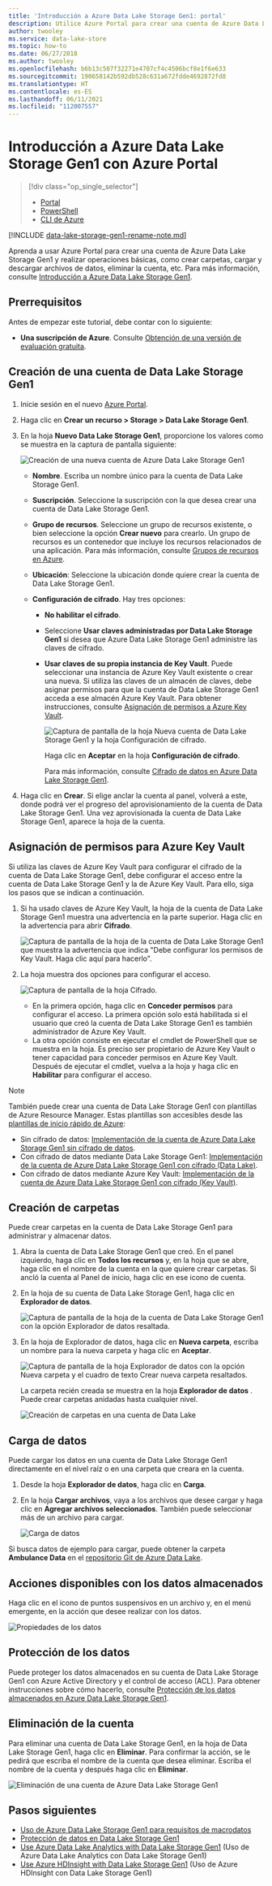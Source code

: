 ```yaml
---
title: 'Introducción a Azure Data Lake Storage Gen1: portal'
description: Utilice Azure Portal para crear una cuenta de Azure Data Lake Storage Gen1 y realizar operaciones básicas en dicha cuenta.
author: twooley
ms.service: data-lake-store
ms.topic: how-to
ms.date: 06/27/2018
ms.author: twooley
ms.openlocfilehash: b6b13c507f32271e4707cf4c4506bcf8e1f6e633
ms.sourcegitcommit: 190658142b592db528c631a672fdde4692872fd8
ms.translationtype: HT
ms.contentlocale: es-ES
ms.lasthandoff: 06/11/2021
ms.locfileid: "112007557"
---
```

# <a name="get-started-with-azure-data-lake-storage-gen1-using-the-azure-portal"></a>Introducción a Azure Data Lake Storage Gen1 con Azure Portal

> [!div class="op_single_selector"]
> * [Portal](data-lake-store-get-started-portal.md)
> * [PowerShell](data-lake-store-get-started-powershell.md)
> * [CLI de Azure](data-lake-store-get-started-cli-2.0.md)
>
>

[!INCLUDE [data-lake-storage-gen1-rename-note.md](../../includes/data-lake-storage-gen1-rename-note.md)]

Aprenda a usar Azure Portal para crear una cuenta de Azure Data Lake Storage Gen1 y realizar operaciones básicas, como crear carpetas, cargar y descargar archivos de datos, eliminar la cuenta, etc. Para más información, consulte [Introducción a Azure Data Lake Storage Gen1](data-lake-store-overview.md).

## <a name="prerequisites"></a>Prerrequisitos

Antes de empezar este tutorial, debe contar con lo siguiente:

* **Una suscripción de Azure**. Consulte [Obtención de una versión de evaluación gratuita](https://azure.microsoft.com/pricing/free-trial/).

## <a name="create-a-data-lake-storage-gen1-account"></a>Creación de una cuenta de Data Lake Storage Gen1

1. Inicie sesión en el nuevo [Azure Portal](https://portal.azure.com).
2. Haga clic en **Crear un recurso > Storage > Data Lake Storage Gen1**.
3. En la hoja **Nuevo Data Lake Storage Gen1**, proporcione los valores como se muestra en la captura de pantalla siguiente:

    ![Creación de una nueva cuenta de Azure Data Lake Storage Gen1](./media/data-lake-store-get-started-portal/ADL.Create.New.Account.png "Creación de una nueva cuenta de Azure Data Lake Storage Gen1")

   * **Nombre**. Escriba un nombre único para la cuenta de Data Lake Storage Gen1.
   * **Suscripción**. Seleccione la suscripción con la que desea crear una cuenta de Data Lake Storage Gen1.
   * **Grupo de recursos**. Seleccione un grupo de recursos existente, o bien seleccione la opción **Crear nuevo** para crearlo. Un grupo de recursos es un contenedor que incluye los recursos relacionados de una aplicación. Para más información, consulte [Grupos de recursos en Azure](../azure-resource-manager/management/overview.md#resource-groups).
   * **Ubicación**: Seleccione la ubicación donde quiere crear la cuenta de Data Lake Storage Gen1.
   * **Configuración de cifrado**. Hay tres opciones:

     * **No habilitar el cifrado**.
     * Seleccione **Usar claves administradas por Data Lake Storage Gen1** si desea que Azure Data Lake Storage Gen1 administre las claves de cifrado.
     * **Usar claves de su propia instancia de Key Vault**. Puede seleccionar una instancia de Azure Key Vault existente o crear una nueva. Si utiliza las claves de un almacén de claves, debe asignar permisos para que la cuenta de Data Lake Storage Gen1 acceda a ese almacén Azure Key Vault. Para obtener instrucciones, consulte [Asignación de permisos a Azure Key Vault](#assign-permissions-to-azure-key-vault).

        ![Captura de pantalla de la hoja Nueva cuenta de Data Lake Storage Gen1 y la hoja Configuración de cifrado.](./media/data-lake-store-get-started-portal/adls-encryption-2.png "Cifrado de Azure Data Lake Storage Gen1")

        Haga clic en **Aceptar** en la hoja **Configuración de cifrado**.

        Para más información, consulte [Cifrado de datos en Azure Data Lake Storage Gen1](./data-lake-store-encryption.md).

4. Haga clic en **Crear**. Si elige anclar la cuenta al panel, volverá a este, donde podrá ver el progreso del aprovisionamiento de la cuenta de Data Lake Storage Gen1. Una vez aprovisionada la cuenta de Data Lake Storage Gen1, aparece la hoja de la cuenta.

## <a name="assign-permissions-to-azure-key-vault"></a><a name="assign-permissions-to-azure-key-vault"></a>Asignación de permisos para Azure Key Vault

Si utiliza las claves de Azure Key Vault para configurar el cifrado de la cuenta de Data Lake Storage Gen1, debe configurar el acceso entre la cuenta de Data Lake Storage Gen1 y la de Azure Key Vault. Para ello, siga los pasos que se indican a continuación.

1. Si ha usado claves de Azure Key Vault, la hoja de la cuenta de Data Lake Storage Gen1 muestra una advertencia en la parte superior. Haga clic en la advertencia para abrir **Cifrado**.

    ![Captura de pantalla de la hoja de la cuenta de Data Lake Storage Gen1 que muestra la advertencia que indica "Debe configurar los permisos de Key Vault. Haga clic aquí para hacerlo".](./media/data-lake-store-get-started-portal/adls-encryption-3.png "Cifrado de Azure Data Lake Storage Gen1")
2. La hoja muestra dos opciones para configurar el acceso.

    ![Captura de pantalla de la hoja Cifrado.](./media/data-lake-store-get-started-portal/adls-encryption-4.png "Cifrado de Azure Data Lake Storage Gen1")

   * En la primera opción, haga clic en **Conceder permisos** para configurar el acceso. La primera opción solo está habilitada si el usuario que creó la cuenta de Data Lake Storage Gen1 es también administrador de Azure Key Vault.
   * La otra opción consiste en ejecutar el cmdlet de PowerShell que se muestra en la hoja. Es preciso ser propietario de Azure Key Vault o tener capacidad para conceder permisos en Azure Key Vault. Después de ejecutar el cmdlet, vuelva a la hoja y haga clic en **Habilitar** para configurar el acceso.

> [!NOTE]
> También puede crear una cuenta de Data Lake Storage Gen1 con plantillas de Azure Resource Manager. Estas plantillas son accesibles desde las [plantillas de inicio rápido de Azure](https://azure.microsoft.com/resources/templates/?term=data+lake+store):
> * Sin cifrado de datos: [Implementación de la cuenta de Azure Data Lake Storage Gen1 sin cifrado de datos](https://azure.microsoft.com/resources/templates/data-lake-store-no-encryption/).
> * Con cifrado de datos mediante Data Lake Storage Gen1: [Implementación de la cuenta de Azure Data Lake Storage Gen1 con cifrado (Data Lake)](https://azure.microsoft.com/resources/templates/data-lake-store-encryption-adls/).
> * Con cifrado de datos mediante Azure Key Vault: [Implementación de la cuenta de Azure Data Lake Storage Gen1 con cifrado (Key Vault)](https://azure.microsoft.com/resources/templates/data-lake-store-encryption-key-vault/).
>
>

## <a name="create-folders"></a><a name="createfolder"></a>Creación de carpetas

Puede crear carpetas en la cuenta de Data Lake Storage Gen1 para administrar y almacenar datos.

1. Abra la cuenta de Data Lake Storage Gen1 que creó. En el panel izquierdo, haga clic en **Todos los recursos** y, en la hoja que se abre, haga clic en el nombre de la cuenta en la que quiere crear carpetas. Si ancló la cuenta al Panel de inicio, haga clic en ese icono de cuenta.
2. En la hoja de su cuenta de Data Lake Storage Gen1, haga clic en **Explorador de datos**.

    ![Captura de pantalla de la hoja de la cuenta de Data Lake Storage Gen1 con la opción Explorador de datos resaltada.](./media/data-lake-store-get-started-portal/ADL.Create.Folder.png "Creación de carpetas de la cuenta de Data Lake Storage Gen1")
3. En la hoja de Explorador de datos, haga clic en **Nueva carpeta**, escriba un nombre para la nueva carpeta y haga clic en **Aceptar**.

    ![Captura de pantalla de la hoja Explorador de datos con la opción Nueva carpeta y el cuadro de texto Crear nueva carpeta resaltados.](./media/data-lake-store-get-started-portal/ADL.Folder.Name.png "Creación de carpetas de la cuenta de Data Lake Storage Gen1")

    La carpeta recién creada se muestra en la hoja **Explorador de datos** . Puede crear carpetas anidadas hasta cualquier nivel.

    ![Creación de carpetas en una cuenta de Data Lake](./media/data-lake-store-get-started-portal/ADL.New.Directory.png "Creación de carpetas en una cuenta de Data Lake")

## <a name="upload-data"></a><a name="uploaddata"></a>Carga de datos

Puede cargar los datos en una cuenta de Data Lake Storage Gen1 directamente en el nivel raíz o en una carpeta que creara en la cuenta.

1. Desde la hoja **Explorador de datos**, haga clic en **Carga**.
2. En la hoja **Cargar archivos**, vaya a los archivos que desee cargar y haga clic en **Agregar archivos seleccionados**. También puede seleccionar más de un archivo para cargar.

    ![Carga de datos](./media/data-lake-store-get-started-portal/ADL.New.Upload.File.png "Carga de datos")

Si busca datos de ejemplo para cargar, puede obtener la carpeta **Ambulance Data** en el [repositorio Git de Azure Data Lake](https://github.com/MicrosoftBigData/usql/tree/master/Examples/Samples/Data/AmbulanceData).

## <a name="actions-available-on-the-stored-data"></a><a name="properties"></a>Acciones disponibles con los datos almacenados

Haga clic en el icono de puntos suspensivos en un archivo y, en el menú emergente, en la acción que desee realizar con los datos.

![Propiedades de los datos](./media/data-lake-store-get-started-portal/ADL.File.Properties.png "Propiedades de los datos")

## <a name="secure-your-data"></a>Protección de los datos

Puede proteger los datos almacenados en su cuenta de Data Lake Storage Gen1 con Azure Active Directory y el control de acceso (ACL). Para obtener instrucciones sobre cómo hacerlo, consulte [Protección de los datos almacenados en Azure Data Lake Storage Gen1](data-lake-store-secure-data.md).

## <a name="delete-your-account"></a>Eliminación de la cuenta

Para eliminar una cuenta de Data Lake Storage Gen1, en la hoja de Data Lake Storage Gen1, haga clic en **Eliminar**. Para confirmar la acción, se le pedirá que escriba el nombre de la cuenta que desea eliminar. Escriba el nombre de la cuenta y después haga clic en **Eliminar**.

![Eliminación de una cuenta de Azure Data Lake Storage Gen1](./media/data-lake-store-get-started-portal/ADL.Delete.Account.png "Eliminar cuenta de Data Lake")

## <a name="next-steps"></a>Pasos siguientes

* [Uso de Azure Data Lake Storage Gen1 para requisitos de macrodatos](data-lake-store-data-scenarios.md)
* [Protección de datos en Data Lake Storage Gen1](data-lake-store-secure-data.md)
* [Use Azure Data Lake Analytics with Data Lake Storage Gen1](../data-lake-analytics/data-lake-analytics-get-started-portal.md) (Uso de Azure Data Lake Analytics con Data Lake Storage Gen1)
* [Use Azure HDInsight with Data Lake Storage Gen1](data-lake-store-hdinsight-hadoop-use-portal.md) (Uso de Azure HDInsight con Data Lake Storage Gen1)
